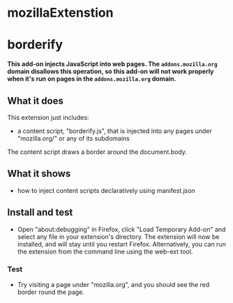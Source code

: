 # mozillaExtenstion
# borderify

**This add-on injects JavaScript into web pages. The `addons.mozilla.org` domain disallows this operation, so this add-on will not work properly when it's run on pages in the `addons.mozilla.org` domain.**

## What it does

This extension just includes:

* a content script, "borderify.js", that is injected into any pages
under "mozilla.org/" or any of its subdomains

The content script draws a border around the document.body.

## What it shows

* how to inject content scripts declaratively using manifest.json

## Install and test

* Open "about:debugging" in Firefox, click "Load Temporary Add-on" and select any file in your extension's directory. 
The extension will now be installed, and will stay until you restart Firefox.
Alternatively, you can run the extension from the command line using the web-ext tool.

### Test
* Try visiting a page under "mozilla.org", and you should see the red border round the page.
